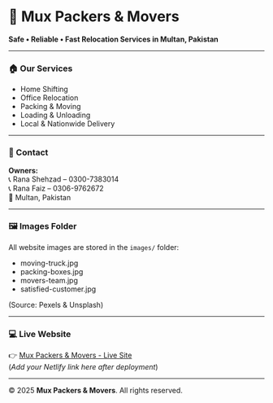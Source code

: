 
# 🚚 Mux Packers & Movers

**Safe • Reliable • Fast Relocation Services in Multan, Pakistan**

---

### 🏠 Our Services
- Home Shifting  
- Office Relocation  
- Packing & Moving  
- Loading & Unloading  
- Local & Nationwide Delivery  

---

### 👥 Contact
**Owners:**  
📞 Rana Shehzad – 0300-7383014  
📞 Rana Faiz – 0306-9762672  
📍 Multan, Pakistan  

---

### 🖼️ Images Folder
All website images are stored in the `images/` folder:
- moving-truck.jpg  
- packing-boxes.jpg  
- movers-team.jpg  
- satisfied-customer.jpg  

(Source: Pexels & Unsplash)

---

### 💻 Live Website
👉 [Mux Packers & Movers - Live Site](#)  
(*Add your Netlify link here after deployment*)

---

© 2025 **Mux Packers & Movers**. All rights reserved.

